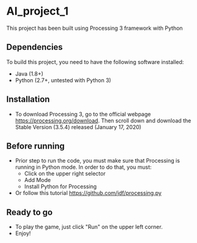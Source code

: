 # AI_project_1
This project has been built using Processing 3 framework with Python

## Dependencies
To build this project, you need to have the following software installed:
- Java (1.8+)
- Python (2.7+, untested with Python 3)

## Installation
- To download Processing 3, go to the official webpage https://processing.org/download. Then scroll down and download the Stable Version (3.5.4) released (January 17, 2020) 

## Before running
- Prior step to run the code, you must make sure that Processing is running in Python mode. In order to do that, you must:
  - Click on the upper right selector
  - Add Mode
  - Install Python for Processing
- Or follow this tutorial https://github.com/jdf/processing.py

## Ready to go
- To play the game, just click "Run" on the upper left corner.
- Enjoy!
